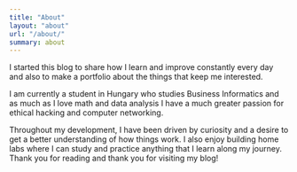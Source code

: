 ```yaml
---
title: "About"
layout: "about"
url: "/about/"
summary: about
---
```


I started this blog to share how I learn and improve constantly every day and also to make a portfolio about the things that keep me interested.

I am currently a student in Hungary who studies Business Informatics and as much as I love math and data analysis I have a much greater passion for ethical hacking and computer networking.

Throughout my development, I have been driven by curiosity and a desire to get a better understanding of how things work. I also enjoy building home labs where I can study and practice anything that I learn along my journey.
Thank you for reading and thank you for visiting my blog!